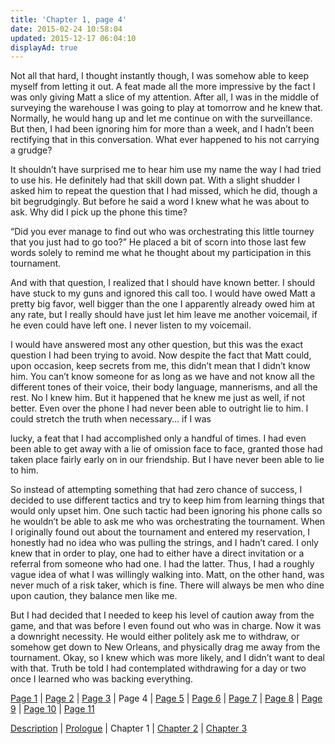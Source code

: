 ```yaml
---
title: 'Chapter 1, page 4'
date: 2015-02-24 10:58:04
updated: 2015-12-17 06:04:10
displayAd: true
---
```


Not all that hard, I thought instantly though, I was somehow able to keep myself from letting it out. A feat made all the more impressive by the fact I was only giving Matt a slice of my attention. After all, I was in the middle of surveying the warehouse I was going to play at tomorrow and he knew that. Normally, he would hang up and let me continue on with the surveillance. But then, I had been ignoring him for more than a week, and I hadn’t been rectifying that in this conversation. What ever happened to his not carrying a grudge?

It shouldn’t have surprised me to hear him use my name the way I had tried to use his. He definitely had that skill down pat. With a slight shudder I asked him to repeat the question that I had missed, which he did, though a bit begrudgingly. But before he said a word I knew what he was about to ask. Why did I pick up the phone this time?

“Did you ever manage to find out who was orchestrating this little tourney that you just had to go too?” He placed a bit of scorn into those last few words solely to remind me what he thought about my participation in this tournament.

And with that question, I realized that I should have known better. I should have stuck to my guns and ignored this call too. I would have owed Matt a pretty big favor, well bigger than the one I apparently already owed him at any rate, but I really should have just let him leave me another voicemail, if he even could have left one. I never listen to my voicemail.

I would have answered most any other question, but this was the exact question I had been trying to avoid. Now despite the fact that Matt could, upon occasion, keep secrets from me, this didn’t mean that I didn’t know him. You can’t know someone for as long as we have and not know all the different tones of their voice, their body language, mannerisms, and all the rest. No I knew him. But it happened that he knew me just as well, if not better. Even over the phone I had never been able to outright lie to him. I could stretch the truth when necessary… if I was

lucky, a feat that I had accomplished only a handful of times. I had even been able to get away with a lie of omission face to face, granted those had taken place fairly early on in our friendship. But I have never been able to lie to him.

So instead of attempting something that had zero chance of success, I decided to use different tactics and try to keep him from learning things that would only upset him. One such tactic had been ignoring his phone calls so he wouldn’t be able to ask me who was orchestrating the tournament. When I originally found out about the tournament and entered my reservation, I honestly had no idea who was pulling the strings, and I hadn’t cared. I only knew that in order to play, one had to either have a direct invitation or a referral from someone who had one. I had the latter. Thus, I had a roughly vague idea of what I was willingly walking into. Matt, on the other hand, was never much of a risk taker, which is fine. There will always be men who dine upon caution, they balance men like me.

But I had decided that I needed to keep his level of caution away from the game, and that was before I even found out who was in charge. Now it was a downright necessity. He would either politely ask me to withdraw, or somehow get down to New Orleans, and physically drag me away from the tournament. Okay, so I knew which was more likely, and I didn’t want to deal with that. Truth be told I had contemplated withdrawing for a day or two once I learned who was backing everything.

[Page 1](/writing/forgers/dead-mans-hand/dmh-chapter-1) | [Page 2](/writing/forgers/dead-mans-hand/dmh-chapter-1/2) | [Page 3](/writing/forgers/dead-mans-hand/dmh-chapter-1/3) | Page 4 | [Page 5](/writing/forgers/dead-mans-hand/dmh-chapter-1/5) | [Page 6](/writing/forgers/dead-mans-hand/dmh-chapter-1/6) | [Page 7](/writing/forgers/dead-mans-hand/dmh-chapter-1/7) | [Page 8](/writing/forgers/dead-mans-hand/dmh-chapter-1/8) | [Page 9](/writing/forgers/dead-mans-hand/dmh-chapter-1/9) | [Page 10](/writing/forgers/dead-mans-hand/dmh-chapter-1/10) | [Page 11](/writing/forgers/dead-mans-hand/dmh-chapter-1/11)

[Description](/writing/forgers/dead-mans-hand) | [Prologue](/writing/forgers/dead-mans-hand/dmh-prologue) | Chapter 1 | [Chapter 2](/writing/forgers/dead-mans-hand/dmh-chapter-2) | [Chapter 3](/writing/forgers/dead-mans-hand/dmh-chapter-3)